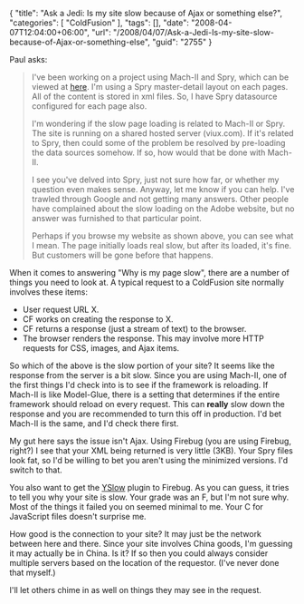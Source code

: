 {
	"title": "Ask a Jedi: Is my site slow because of Ajax or something else?",
	"categories": [
		"ColdFusion"
	],
	"tags": [],
	"date": "2008-04-07T12:04:00+06:00",
	"url": "/2008/04/07/Ask-a-Jedi-Is-my-site-slow-because-of-Ajax-or-something-else",
	"guid": "2755"
}

Paul asks:

<blockquote>
<p>
I've been working on a project using Mach-II and Spry, which can be viewed at <a href="http://www.china-buy.com/chinabuy_new_machii/index.cfm?event=showMain">here</a>. I'm using a Spry master-detail layout on each pages. All of the content is stored in xml files. So, I have Spry datasource configured for each page also.

I'm wondering if the slow page loading is related to Mach-II or Spry. The site is running on a shared hosted server (viux.com). If it's related to Spry, then could some of the problem be resolved by pre-loading the data sources somehow.
If so, how would that be done with Mach-II.

I see you've delved into Spry, just not sure how far, or whether my question even makes sense. Anyway, let me
know if you can help. I've trawled through Google and not getting many answers. Other people have complained about the slow loading on the Adobe website, but no answer was furnished to that particular point.

Perhaps if you browse my website as shown above, you can see what I mean. The page initially loads real slow, but after its loaded, it's fine. But customers will be gone before that
happens.
</p>
</blockquote>

When it comes to answering "Why is my page slow", there are a number of things you need to look at. A typical request to a ColdFusion site normally involves these items:

<ul>
<li>User request URL X.
<li>CF works on creating the response to X.
<li>CF returns a response (just a stream of text) to the browser.
<li>The browser renders the response. This may involve more HTTP requests for CSS, images, and Ajax items.
</ul>

So which of the above is the slow portion of your site? It seems like the response from the server is a bit slow. Since you are using Mach-II, one of the first things I'd check into is to see if the framework is reloading. If Mach-II is like Model-Glue, there is a setting that determines if the entire framework should reload on every request. This can <b>really</b> slow down the response and you are recommended to turn this off in production. I'd bet Mach-II is the same, and I'd check there first. 

My gut here says the issue isn't Ajax. Using Firebug (you are using Firebug, right?) I see that your XML being returned is very little (3KB). Your Spry files look fat, so I'd be willing to bet you aren't using the minimized versions. I'd switch to that. 

You also want to get the <a href="http://developer.yahoo.com/yslow/">YSlow</a> plugin to Firebug. As you can guess, it tries to tell you why your site is slow. Your grade was an F, but I'm not sure why. Most of the things it failed you on seemed minimal to me. Your C for JavaScript files doesn't surprise me. 

How good is the connection to your site? It may just be the network between here and there. Since your site involves China goods, I'm guessing it may actually be in China. Is it? If so then you could always consider multiple servers based on the location of the requestor. (I've never done that myself.)

I'll let others chime in as well on things they may see in the request.